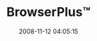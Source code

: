 ---
date: 2008-11-12 04:05:15
link:
  source: delicious
  source_url: https://del.icio.us/roytang
  text: "BrowserPlus\u2122"
  url: http://browserplus.yahoo.com/
slug: browserplustm
source: delicious
tags:
- programming
- javascript
- web
- framework
title: "BrowserPlus\u2122"
---